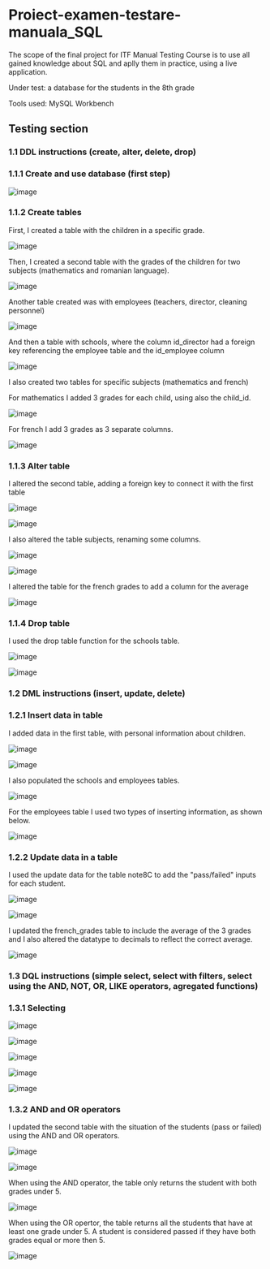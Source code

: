 # Proiect-examen-testare-manuala_SQL

The scope of the final project for ITF Manual Testing Course is to use all gained knowledge about SQL and aplly them in practice, using a live application.

Under test: a database for the students in the 8th grade

Tools used: MySQL Workbench

## Testing section

### 1.1 DDL instructions (create, alter, delete, drop)

### 1.1.1 Create and use database (first step)

![image](https://github.com/Fulger19/Proiect-examen-testare-manuala_SQL/assets/135150028/7e09fb25-3b62-4be3-acce-139ae0b86010)

### 1.1.2 Create tables

First, I created a table with the children in a specific grade.

![image](https://github.com/Fulger19/Proiect-examen-testare-manuala_SQL/assets/135150028/a593db9b-a723-4fb8-a86c-0f84df5ca199)

Then, I created a second table with the grades of the children for two subjects (mathematics and romanian language).

![image](https://github.com/Fulger19/Proiect-examen-testare-manuala_SQL/assets/135150028/099de63f-dd4a-4a25-8b08-f073496765de)

Another table created was with employees (teachers, director, cleaning personnel)

![image](https://github.com/Fulger19/Proiect-examen-testare-manuala_SQL/assets/135150028/01c4422f-d0e1-4f10-b664-8da6788a0ada)

And then a table with schools, where the column id_director had a foreign key referencing the employee table and the id_employee column

![image](https://github.com/Fulger19/Proiect-examen-testare-manuala_SQL/assets/135150028/53dfc86b-091f-446d-80a5-352229d495db)

I also created two tables for specific subjects (mathematics and french)

For mathematics I added 3 grades for each child, using also the child_id.

![image](https://github.com/Fulger19/Proiect-examen-testare-manuala_SQL/assets/135150028/72afa968-0f9e-49e1-9b91-1fcbbb86d23f)

For french I add 3 grades as 3 separate columns. 

![image](https://github.com/Fulger19/Proiect-examen-testare-manuala_SQL/assets/135150028/5dfdb1d9-9b33-400e-85eb-2075474c2337)


### 1.1.3 Alter table

I altered the second table, adding a foreign key to connect it with the first table

![image](https://github.com/Fulger19/Proiect-examen-testare-manuala_SQL/assets/135150028/d48a6435-a429-4abb-be8a-d5bec617477f)

![image](https://github.com/Fulger19/Proiect-examen-testare-manuala_SQL/assets/135150028/37d81a48-6ba1-44b9-9a8b-97ea28f20605)

I also altered the table subjects, renaming some columns.

![image](https://github.com/Fulger19/Proiect-examen-testare-manuala_SQL/assets/135150028/bf18a794-a08a-48e8-867c-3fe9709ec23f)

![image](https://github.com/Fulger19/Proiect-examen-testare-manuala_SQL/assets/135150028/f83740b7-7f4a-4f5b-bccd-5251e5ad3eb9)

I altered the table for the french grades to add a column for the average

![image](https://github.com/Fulger19/Proiect-examen-testare-manuala_SQL/assets/135150028/8135a991-aa74-4532-a1b2-f333c388e303)


### 1.1.4 Drop table

I used the drop table function for the schools table.

![image](https://github.com/Fulger19/Proiect-examen-testare-manuala_SQL/assets/135150028/8441110d-54a8-4c9d-a78e-0b2b8a8bcf92)

![image](https://github.com/Fulger19/Proiect-examen-testare-manuala_SQL/assets/135150028/487ae394-7485-426d-844a-f9b001df0174)


### 1.2 DML instructions (insert, update, delete)

### 1.2.1 Insert data in table

I added data in the first table, with personal information about children.

![image](https://github.com/Fulger19/Proiect-examen-testare-manuala_SQL/assets/135150028/48264c71-38d7-4ac7-9bd6-365fb94d3225)

![image](https://github.com/Fulger19/Proiect-examen-testare-manuala_SQL/assets/135150028/3c1623a2-37ae-4cfc-aac1-e43ff4c63fec)

I also populated the schools and employees tables.

![image](https://github.com/Fulger19/Proiect-examen-testare-manuala_SQL/assets/135150028/4063db9a-5c95-408b-a124-2fa9abd49978)

For the employees table I used two types of inserting information, as shown below.

![image](https://github.com/Fulger19/Proiect-examen-testare-manuala_SQL/assets/135150028/0b1d8a98-dfb4-4210-a5ae-6547676e2d33)


### 1.2.2 Update data in a table

I used the update data for the table note8C to add the "pass/failed" inputs for each student.

![image](https://github.com/Fulger19/Proiect-examen-testare-manuala_SQL/assets/135150028/ede906d3-44b9-4fdd-b8c3-8429f8731949)

![image](https://github.com/Fulger19/Proiect-examen-testare-manuala_SQL/assets/135150028/95610725-4c5e-4fdb-b712-43d81257e836)

I updated the french_grades table to include the average of the 3 grades and I also altered the datatype to decimals to reflect the correct average. 

![image](https://github.com/Fulger19/Proiect-examen-testare-manuala_SQL/assets/135150028/fba47c52-ed72-4c1d-ad90-79b9c70d4bab)


### 1.3 DQL instructions (simple select, select with filters, select using the AND, NOT, OR, LIKE operators, agregated functions)

### 1.3.1 Selecting

![image](https://github.com/Fulger19/Proiect-examen-testare-manuala_SQL/assets/135150028/a3bc3aba-8077-4fa5-abb0-4400ba8ddc12)

![image](https://github.com/Fulger19/Proiect-examen-testare-manuala_SQL/assets/135150028/b129d8a8-8ce8-4dff-857d-c93c4c061434)

![image](https://github.com/Fulger19/Proiect-examen-testare-manuala_SQL/assets/135150028/3e62c70c-2c1f-4885-ade3-adfcc328917a)

![image](https://github.com/Fulger19/Proiect-examen-testare-manuala_SQL/assets/135150028/230ea062-892d-48c9-9c3d-dfe72b56a8b7)

![image](https://github.com/Fulger19/Proiect-examen-testare-manuala_SQL/assets/135150028/8175fd06-5082-4ced-a30b-be256288454d)


### 1.3.2 AND and OR operators

I updated the second table with the situation of the students (pass or failed) using the AND and OR operators.

![image](https://github.com/Fulger19/Proiect-examen-testare-manuala_SQL/assets/135150028/ba303ae5-2761-403e-acc8-353d155a5d87)

![image](https://github.com/Fulger19/Proiect-examen-testare-manuala_SQL/assets/135150028/40d8a61e-29b5-4adb-8f43-66288482e0d8)


When using the AND operator, the table only returns the student with both grades under 5. 

![image](https://github.com/Fulger19/Proiect-examen-testare-manuala_SQL/assets/135150028/718d7242-78c4-4d80-afff-18f97906a6f5)

When using the OR opertor, the table returns all the students that have at least one grade under 5. A student is considered passed if they have both grades equal or more then 5. 

![image](https://github.com/Fulger19/Proiect-examen-testare-manuala_SQL/assets/135150028/429f8131-b67a-47ac-8c13-82afea9fb068)
